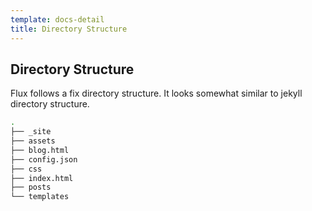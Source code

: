 ```yaml
---
template: docs-detail
title: Directory Structure
---
```


## Directory Structure

Flux follows a fix directory structure. It looks somewhat similar to jekyll directory structure.

```bash
.
├── _site
├── assets
├── blog.html
├── config.json
├── css
├── index.html
├── posts
└── templates
```
